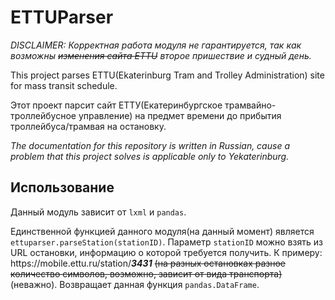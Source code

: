 # ETTUParser

*DISCLAIMER: Корректная работа модуля не гарантируется, так как возможны ~~изменения сайта ETTU~~ второе пришествие и судный день.*

This project parses ETTU(Ekaterinburg Tram and Trolley Administration) site for mass transit schedule. 

Этот проект парсит сайт ЕТТУ(Екатеринбургское трамвайно-троллейбусное управление) на предмет времени до прибытия троллейбуса/трамвая на остановку.

*The documentation for this repository is written in Russian, cause a problem that this project solves is applicable only to Yekaterinburg.*

## Использование
Данный модуль зависит от `lxml` и `pandas`.

Единственной функцией данного модуля(на данный момент) является `ettuparser.parseStation(stationID)`. Параметр `stationID` можно взять из URL остановки, информацию о которой требуется получить. К примеру: ht<span>tps://</span>mobile.ettu.ru/station/***3431*** ~~(на разных остановках разное количество символов, возможно, зависит от вида транспорта)~~ (неважно). Возвращает данная функция `pandas.DataFrame`.
